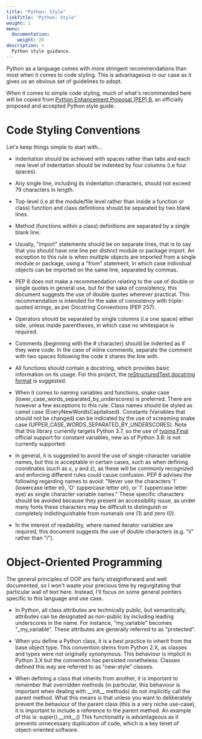 ```yaml
---
title: "Python: Style"
linkTitle: "Python: Style"
weight: 1
menu:
  documentation:
    weight: 20
description: >
  Python style guidance.
---
```


Python as a language comes with more stringent recommendations than most when it comes to code styling. This is advantageous in our case as it gives us an obvious set of guidelines to adopt.

When it comes to simple code styling, much of what's recommended here will be copied from [Python Enhancement Proposal (PEP) 8](https://www.python.org/dev/peps/pep-0008/), an officially proposed and accepted Python style guide.

# Code Styling Conventions

Let's keep things simple to start with...

* Indentation should be achieved with spaces rather than tabs and each new level of indentation should be indented by four columns (i.e four spaces).

* Any single line, including its indentation characters, should not exceed 79 characters in length.

* Top-level (i.e at the module/file level rather than inside a function or class) function and class definitions should be separated by two blank lines.

* Method (functions within a class) definitions are separated by a single blank line.

* Usually, "import" statements should be on separate lines, that is to say that you should have one line per distinct module or package import. An exception to this rule is when multiple objects are imported from a single module or package, using a "from" statement, in which case individual objects can be imported on the same line, separated by commas.

* PEP 8 does not make a recommendation relating to the use of double or single quotes in general use, but for the sake of consistency, this document suggests the use of double quotes wherever practical. This recommendation is intended for the sake of consistency with triple-quoted strings, as per Docstring Conventions (PEP 257).

* Operators should be separated by single columns (i.e one space) either side, unless inside parentheses, in which case no whitespace is required.

* Comments (beginning with the # character) should be indented as if they were code. In the case of inline comments, separate the comment with two spaces following the code it shares the line with.

* All functions should contain a docstring, which provides basic information on its usage. For this project, the [reStructuredText docstring format](https://www.python.org/dev/peps/pep-0287/) is suggested.

* When it comes to naming variables and functions, snake case (lower\_case\_words\_separated\_by\_underscores) is preferred. There are however a few exceptions to this rule:
Class names should be styled as camel case (EveryNewWordIsCapitalised).
Constants (Variables that should not be changed) can be indicated by the use of screaming snake case (UPPER\_CASE\_WORDS\_SEPARATED\_BY\_UNDERSCORES). Note that this library currently targets Python 3.7, so the use of [typing.Final](https://www.python.org/dev/peps/pep-0591/) official support for constant variables, new as of Python 3.8:  is not currently supported.

* In general, it is suggested to avoid the use of single-character variable names, but this is acceptable in certain cases, such as when defining coordinates (such as x, y and z), as these will be commonly recognized and enforcing different rules could cause confusion.
PEP 8 advises the following regarding names to avoid:
"Never use the characters 'l' (lowercase letter el), 'O' (uppercase letter oh), or 'I' (uppercase letter eye) as single character variable names."
These specific characters should be avoided because they present an accessibility issue, as under many fonts these characters may be difficult to distinguish or completely indistinguishable from numerals one (1) and zero (0).

* In the interest of readability, where named iterator variables are required, this document suggests the use of double characters (e.g. "ii" rather than "i").

# Object-Oriented Programming

The general principles of OOP are fairly straightforward and well documented, so I won't waste your precious time by regurgitating that particular wall of text here. Instead, I'll focus on some general pointers specific to this language and use case.

* In Python, all class attributes are technically public, but semantically, attributes can be designated as non-public by including leading underscores in the name. For instance, "my\_variable" becomes "\_my\_variable". These attributes are generally referred to as "protected".

* When you define a Python class, it is a best practice to inherit from the base object type. This convention stems from Python 2.X, as classes and types were not originally synonymous. This behaviour is implicit in Python 3.X but the convention has persisted nonetheless. Classes defined this way are referred to as "new-style" classes.

* When defining a class that inherits from another, it is important to remember that overridden methods (in particular, this behaviour is important when dealing with \_\_init\_\_ methods) do not implicitly call the parent method. What this means is that unless you want to deliberately prevent the behaviour of the parent class (this is a very niche use-case), it is important to include a reference to the parent method. An example of this is: super().\_\_init\_\_()
This functionality is advantageous as it prevents unnecessary duplication of code, which is a key tenet of object-oriented software.

